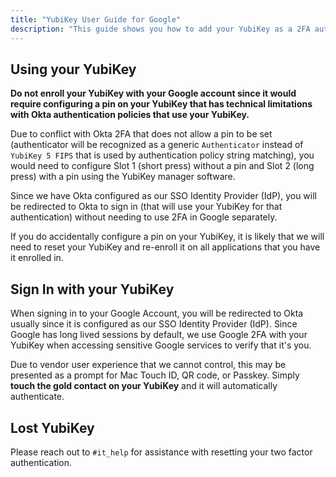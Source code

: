 ```yaml
---
title: "YubiKey User Guide for Google"
description: "This guide shows you how to add your YubiKey as a 2FA authenticator on your Google account."
---
```


## Using your YubiKey

**Do not enroll your YubiKey with your Google account since it would require configuring a pin on your YubiKey that has technical limitations with Okta authentication policies that use your YubiKey.**

Due to conflict with Okta 2FA that does not allow a pin to be set (authenticator will be recognized as a generic `Authenticator` instead of `YubiKey 5 FIPS` that is used by authentication policy string matching), you would need to configure Slot 1 (short press) without a pin and Slot 2 (long press) with a pin using the YubiKey manager software.

Since we have Okta configured as our SSO Identity Provider (IdP), you will be redirected to Okta to sign in (that will use your YubiKey for that authentication) without needing to use 2FA in Google separately.

If you do accidentally configure a pin on your YubiKey, it is likely that we will need to reset your YubiKey and re-enroll it on all applications that you have it enrolled in.

## Sign In with your YubiKey

When signing in to your Google Account, you will be redirected to Okta usually since it is configured as our SSO Identity Provider (IdP). Since Google has long lived sessions by default, we use Google 2FA with your YubiKey when accessing sensitive Google services to verify that it's you.

Due to vendor user experience that we cannot control, this may be presented as a prompt for Mac Touch ID, QR code, or Passkey. Simply **touch the gold contact on your YubiKey** and it will automatically authenticate.

## Lost YubiKey

Please reach out to `#it_help` for assistance with resetting your two factor authentication.

